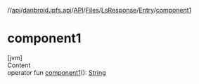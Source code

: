 //[api](../../../../../index.md)/[danbroid.ipfs.api](../../../../index.md)/[API](../../../index.md)/[Files](../../index.md)/[LsResponse](../index.md)/[Entry](index.md)/[component1](component1.md)



# component1  
[jvm]  
Content  
operator fun [component1](component1.md)(): [String](https://kotlinlang.org/api/latest/jvm/stdlib/kotlin/-string/index.html)  




